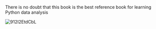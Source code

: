 There is no doubt that this book is the best reference book for learning Python data analysis

![912I2EtdCbL](https://user-images.githubusercontent.com/19374532/137810510-532c1057-4c8d-4f5e-8b1c-e18f7fccf9f1.jpg)
